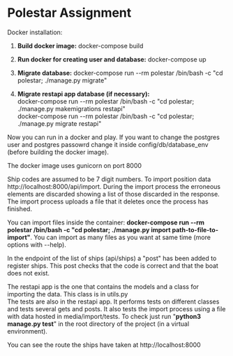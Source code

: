 <H1>Polestar Assignment</H1>

Docker installation:

1) <strong>Build docker image:</strong> docker-compose build

2) <strong>Run docker for creating user and database:</strong> docker-compose up

3) <strong>Migrate database:</strong> docker-compose run --rm polestar /bin/bash -c "cd polestar; ./manage.py migrate"

4) <strong>Migrate restapi app database (if necessary):</strong><br>
docker-compose run --rm polestar /bin/bash -c "cd polestar; ./manage.py makemigrations restapi"<br>
docker-compose run --rm polestar /bin/bash -c "cd polestar; ./manage.py migrate restapi"<br>

Now you can run in a docker and play. If you want to change the postgres user and postgres passowrd change it inside config/db/database_env (before building the docker image).

The docker image uses gunicorn on port 8000

Ship codes are assumed to be 7 digit numbers. To import position data http://localhost:8000/api/import. 
During the import process the erroneous elements are discarded showing a list of those discarded in the response. 
The import process uploads a file that it deletes once the process has finished.

You can import files inside the container: <strong>docker-compose run --rm polestar /bin/bash -c "cd polestar; ./manage.py import path-to-file-to-import"</strong>. You can import as many files as you want at same time (more options with --help).

In the endpoint of the list of ships (api/ships) a "post" has been added to register ships. 
This post checks that the code is correct and that the boat does not exist.

The restapi app is the one that contains the models and a class for importing the data. This class is in utils.py  
The tests are also in the restapi app. It performs tests on different classes and tests several gets and posts. 
It also tests the import process using a file with data hosted in media/import/tests. 
To check just run "<strong>python3 manage.py test</strong>" in the root directory of the project (in a virtual environment).

You can see the route the ships have taken at http://localhost:8000



